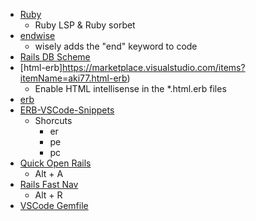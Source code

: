 - [Ruby](https://marketplace.visualstudio.com/items?itemName=shopify.ruby-extensions-pack)
  - Ruby LSP & Ruby sorbet
- [endwise](https://marketplace.visualstudio.com/items?itemName=kaiwood.endwise)
  - wisely adds the "end" keyword to code
- [Rails DB Scheme](https://marketplace.visualstudio.com/items?itemName=aki77.rails-db-schema)
- [html-erb]https://marketplace.visualstudio.com/items?itemName=aki77.html-erb)
  - Enable HTML intellisense in the *.html.erb files
- [erb](https://marketplace.visualstudio.com/items?itemName=CraigMaslowski.erb)
- [ERB-VSCode-Snippets](https://marketplace.visualstudio.com/items?itemName=ZneuRay.erb-vscode-snippets)
  - Shorcuts
    - er
    - pe
    - pc
- [Quick Open Rails](https://marketplace.visualstudio.com/items?itemName=aki77.quick-open-rails)
  - Alt + A
- [Rails Fast Nav](https://marketplace.visualstudio.com/items?itemName=jemmyw.rails-fast-nav)
  - Alt + R
- [VSCode Gemfile](https://marketplace.visualstudio.com/items?itemName=bung87.vscode-gemfile)
